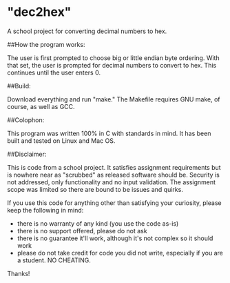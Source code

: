# "dec2hex"
A school project for converting decimal numbers to hex.

##How the program works:

The user is first prompted to choose big or little endian byte ordering.
With that set, the user is prompted for decimal numbers to convert to hex.
This continues until the user enters 0.

##Build:

Download everything and run "make." The Makefile requires GNU make, of
course, as well as GCC.

##Colophon:

This program was written 100% in C with standards in mind. It has been
built and tested on Linux and Mac OS.

##Disclaimer:

This is code from a school project. It satisfies assignment requirements
but is nowhere near as "scrubbed" as released software should be.
Security is not addressed, only functionality and no input validation. The
assignment scope was limited so there are bound to be issues and quirks.

If you use this code for anything other than satisfying your curiosity,
please keep the following in mind:

- there is no warranty of any kind (you use the code as-is)
- there is no support offered, please do not ask
- there is no guarantee it'll work, although it's not complex so it should
  work
- please do not take credit for code you did not write, especially if you
  are a student. NO CHEATING.

Thanks!
